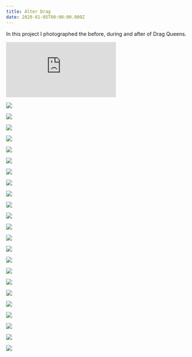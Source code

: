 ```yaml
---
title: Alter Drag
date: 2020-01-05T00:00:00.000Z
---
```

In this project I photographed the before, during and after of Drag Queens.

<iframe title="vimeo-player" src="https://player.vimeo.com/video/397870522" frameborder="0" allowfullscreen></iframe>

<div class="img-row pad-bottom">

![](https://ucarecdn.com/64470dea-eb95-4fad-bcf7-2d472f870c2c/)

![](https://ucarecdn.com/62bfa615-db01-4723-84f6-e4b9522ab759/)

</div>

<div class="img-row">

![](https://ucarecdn.com/8475465c-9931-4215-8481-9e64e66a730b/)

![](https://ucarecdn.com/c0eaf429-5fb4-47da-86d4-c57d79d782a2/)

![](https://ucarecdn.com/de9204b9-152d-4111-ba19-9f90b1d70df8/)

</div>

![](https://ucarecdn.com/8cf46d3a-bf91-489d-8482-ff34d19868d3/)

<div class="img-row">

![](https://ucarecdn.com/b3185f33-6c77-4df3-955e-672aadd79e90/)

![](https://ucarecdn.com/df42dcf1-8014-4566-96b3-c294abd349dd/)

</div>

![](https://ucarecdn.com/6743b21d-dbd6-4c1a-85ef-99a5e244673b/)

<div class="img-row">

![](https://ucarecdn.com/b67951ca-b1e0-4a02-b359-61a8e27abb84/)

![](https://ucarecdn.com/9588ac2e-15ae-4e79-8dc3-8766d3558516/)

</div>

![](https://ucarecdn.com/0b7d3827-5f80-447f-957c-0c1dff226457/)

<div class="img-row">

![](https://ucarecdn.com/7ce35446-e418-4cbe-bb6e-33dad9638db7/)

![](https://ucarecdn.com/e8418984-ad01-451b-a013-24629c087f91/)

</div>

<div class="img-row">

![](https://ucarecdn.com/ac7f07b5-ae68-44db-8bb3-48578adad072/)

![](https://ucarecdn.com/cc563bb7-b884-4487-a8c5-566ed8b6872a/)

</div>

<div class="img-row">

![](https://ucarecdn.com/9eae045a-b950-4afb-8dc6-c966c5ff27fd/)

![](https://ucarecdn.com/f80aae09-6b32-439e-9ba8-7268bd4163d8/)

</div>

<div class="img-row">

![](https://ucarecdn.com/73325a43-09e4-4445-8f09-043bb0c9c370/)

![](https://ucarecdn.com/f2186861-7d01-4d86-ac3e-d777a42cbdba/)

</div>

<div class="img-row">

![](https://ucarecdn.com/a07dcbba-9740-4659-8280-c865edd8fdab/)

![](https://ucarecdn.com/ffa4882a-4930-44f0-924d-a6e47e43aa5f/)

</div>

![](https://ucarecdn.com/bd14c954-b64d-4b7a-b526-6c854d875a90/)
